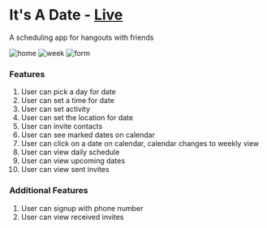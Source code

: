 # It's A Date - <a href="https://its-a-date1.herokuapp.com">Live</a>
A scheduling app for hangouts with friends

![home](https://user-images.githubusercontent.com/76453386/122995292-4bfa1800-d35e-11eb-9120-3966ebf101f4.png)
![week](https://user-images.githubusercontent.com/76453386/122995301-50becc00-d35e-11eb-857e-670e1a0f083b.png)
![form](https://user-images.githubusercontent.com/76453386/122995325-55838000-d35e-11eb-9d23-4daef60065ef.png)


### Features 
1. User can pick a day for date
2. User can set a time for date
3. User can set activity
4. User can set the location for date
5. User can invite contacts
6. User can see marked dates on calendar
7. User can click on a date on calendar, calendar changes to weekly view
8. User can view daily schedule
9. User can view upcoming dates
10. User can view sent invites

### Additional Features
1. User can signup with phone number
2. User can view received invites
